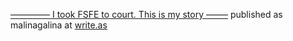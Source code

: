 [————– I took FSFE to court. This is my story –––––](https://write.as/malinagalina/i-took-fsfe-to-court) published as malinagalina at [write.as](https://write.as/)
